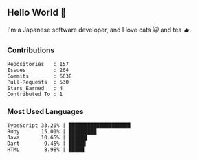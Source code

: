 ## Hello World 👋

I'm a Japanese software developer, and I love cats 😺 and tea 🫖.

### Contributions

    Repositories   : 157
    Issues         : 264
    Commits        : 6638
    Pull-Requests  : 530
    Stars Earned   : 4
    Contributed To : 1

### Most Used Languages

    TypeScript 33.20% | ████████████████████
    Ruby       15.01% | █████████
    Java       10.65% | ██████
    Dart        9.45% | █████▌
    HTML        8.98% | █████
